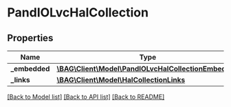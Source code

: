 # PandIOLvcHalCollection

## Properties
Name | Type | Description | Notes
------------ | ------------- | ------------- | -------------
**_embedded** | [**\BAG\Client\Model\PandIOLvcHalCollectionEmbedded**](PandIOLvcHalCollectionEmbedded.md) |  | [optional] 
**_links** | [**\BAG\Client\Model\HalCollectionLinks**](HalCollectionLinks.md) |  | [optional] 

[[Back to Model list]](../../README.md#documentation-for-models) [[Back to API list]](../../README.md#documentation-for-api-endpoints) [[Back to README]](../../README.md)

